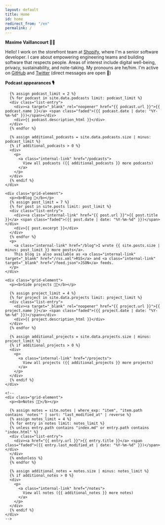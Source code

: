 ```yaml
---
layout: default
title: Home
id: home
redirect_from: "/en"
permalink: /
---
```


<div>
  <p>
    <b>Maxime Vaillancourt 👨‍💻</b>
  </p>

  <p>
    Hello! I work on the storefront team at <a target="_blank" rel="noopener" href="https://www.shopify.ca/">Shopify</a>, where I'm a senior software developer. I care about empowering engineering teams and building software that respects people. Areas of interest include digital well-being, privacy, sustainability, and note-taking. My pronouns are he/him. I'm active on <a title='GitHub' rel="me" target="_blank" rel="noopener" href="https://github.com/maximevaillancourt/">GitHub</a> and <a title='Twitter' rel="me" target="_blank" rel="noopener" href="https://twitter.com/vaillancourtmax">Twitter</a> (direct messages are open 👋) 
  </p>

  <div>
    <div class="grid-element">
      <p><b>Podcast appearances 🎙️</b></p>

      {% assign podcast_limit = 2 %}
      {% for podcast in site.data.podcasts limit: podcast_limit %}
      <div class="list-entry">
        <div><a target="_blank" rel="noopener" href="{{ podcast.url }}">{{ podcast.name }}</a> <span class="faded">({{ podcast.date | date: "%Y-%m-%d" }})</span></div>
        <div>{{ podcast.description_html }}</div>
      </div>
      {% endfor %}

      {% assign additional_podcasts = site.data.podcasts.size | minus: podcast_limit %}
      {% if additional_podcasts > 0 %}
      <div>
        <p>
          <a class="internal-link" href="/podcasts">
            View all podcasts ({{ additional_podcasts }} more podcasts)
          </a>
        </p>
      </div>
      {% endif %}
    </div>

    <div class="grid-element">
      <p><b>Blog 📝</b></p>
      {% assign post_limit = 7 %}
      {% for post in site.posts limit: post_limit %}
      <div class="list-entry">
        <div><a class="internal-link" href="{{ post.url }}">{{ post.title }}</a> <span class="faded">({{ post.date | date: "%Y-%m-%d" }})</span></div>
        <div>{{ post.excerpt }}</div>
      </div>
      {% endfor %}
      <p>
        <a class="internal-link" href="/blog">I wrote {{ site.posts.size | minus: post_limit }} more posts</a>.
        This blog is also available as <a class="internal-link" target="_blank" href="/rss.xml">RSS</a> and <a class="internal-link" target="_blank" href="/feed.json">JSON</a> feeds.
      </p>
    </div>

    <div class="grid-element">
      <p><b>Side projects 👨‍💻</b></p>

      {% assign project_limit = 4 %}
      {% for project in site.data.projects limit: project_limit %}
      <div class="list-entry">
        <div><a target="_blank" rel="noopener" href="{{ project.url }}">{{ project.name }}</a> <span class="faded">({{ project.date | date: "%Y-%m-%d" }})</span></div>
        <div>{{ project.description_html }}</div>
      </div>
      {% endfor %}

      {% assign additional_projects = site.data.projects.size | minus: project_limit %}
      {% if additional_projects > 0 %}
      <div>
        <p>
          <a class="internal-link" href="/projects">
            View all projects ({{ additional_projects }} more projects)
          </a>
        </p>
      </div>
      {% endif %}
    </div>

    <!--
    <div class="grid-element">
      <p><b>Notes 👨‍💻</b></p>

      {% assign notes = site.notes | where_exp: "item", "item.path contains 'notes'" | sort: "last_modified_at" | reverse %}
      {% assign notes_limit = 4 %}
      {% for entry in notes limit: notes_limit %}
      {% unless entry.path contains "index.md" or entry.path contains "index.html" %}
      <div class="list-entry">
        <div><a href="{{ entry.url }}">{{ entry.title }}</a> <span class="faded">({{ entry.last_modified_at | date: "%Y-%m-%d" }})</span></div>
      </div>
      {% endunless %}
      {% endfor %}

      {% assign additional_notes = notes.size | minus: notes_limit %}
      {% if additional_notes > 0 %}
      <div>
        <p>
          <a class="internal-link" href="/notes">
            View all notes ({{ additional_notes }} more notes)
          </a>
        </p>
      </div>
      {% endif %}
    </div>
    -->
  </div>
</div>

